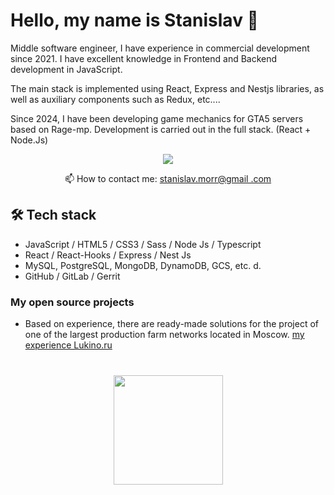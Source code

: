 # Hello, my name is Stanislav 👋
<p>Middle software engineer, I have experience in commercial development since 2021. I have excellent knowledge in Frontend and Backend development in JavaScript.</p>
<p>
The main stack is implemented using React, Express and Nestjs libraries, as well as auxiliary components such as Redux, etc....</p>
<p>
Since 2024, I have been developing game mechanics for GTA5 servers based on Rage-mp. Development is carried out in the full stack. (React + Node.Js)
</p>

<p align='center'>
<a href="https://t.me/stivenmorr">
<img src="https://img.shields.io/badge/Telegram-2CA5E0?style=for -the-badge&logo=telegram&logoColor=white"/>
</a>
<p align='center'>
📫 How to contact me: <a href='mailto:stanislav.morr@gmail.com'>stanislav.morr@gmail .com</a>
</p>

## 🛠 Tech stack

* JavaScript / HTML5 / CSS3 / Sass / Node Js / Typescript
* React / React-Hooks / Express / Nest Js
* MySQL, PostgreSQL, MongoDB, DynamoDB, GCS, etc. d.
* GitHub / GitLab / Gerrit

### My open source projects

* Based on experience, there are ready-made solutions for the project of one of the largest production farm networks located in Moscow.
<a href="https://lukino.ru">my experience Lukino.ru </a>

<div align="center" style=" margin: 40px 0">
<a href="https://github.com/STARGUS/">
<img width="175px" src="https://komarev.com/ghpvc/?username=STARGUS&color=DE002D" >
</a>
</div>
